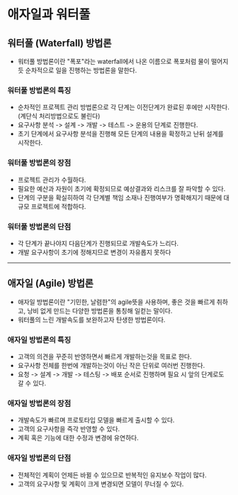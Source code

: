 # 애자일과 워터풀

## 워터풀 (Waterfall) 방법론

- 워터풀 방법론이란 "폭포"라는 waterfall에서 나온 이름으로 폭포처럼 물이 떨어지듯 순차적으로 일을 진행하는 방법론을 말한다.

### 워터풀 방법론의 특징

- 순차적인 프로젝트 관리 방법론으로 각 단계는 이전단계가 완료된 후에만 시작한다. (계단식 처리방법으로도 불린다)
- 요구사항 분석 -> 설계 -> 개발 -> 테스트 -> 운용의 단계로 진행한다.
- 초기 단계에서 요구사항 분석을 진행해 모든 단계의 내용을 확정하고 난뒤 설계를 시작한다.

### 워터풀 방법론의 장점

- 프로젝트 관리가 수월하다.
- 필요한 예산과 자원이 초기에 확정되므로 예상결과와 리스크를 잘 파악할 수 있다.
- 단계의 구분을 확실히하여 각 단계별 책임 소재나 진행여부가 명확해지기 때문에 대규모 프로젝트에 적합하다.

### 워터풀 방법론의 단점

- 각 단계가 끝나야지 다음단계가 진행되므로 개발속도가 느리다.
- 개발 요구사항이 초기에 정해지므로 변경이 자유롭지 못하다

---

## 애자일 (Agile) 방법론

- 애자일 방법론이란 "기민한, 날렴한"의 agile뜻을 사용하며, 좋은 것을 빠르게 취하고, 낭비 없게 만드는 다양한 방법론을 통칭해 일컫는 말이다.
- 워터풀의 느린 개발속도를 보완하고자 탄생한 방법론이다.

### 애자일 방법론의 특징

- 고객의 의견을 꾸준히 반영하면서 빠르게 개발하는것을 목표로 한다.
- 요구사항 전체를 한번에 개발하는것이 아닌 작은 단위로 여러번 진행한다.
- 요청 -> 설계 -> 개발 -> 테스팅 -> 배포 순서로 진행하며 필요 시 앞의 단계로도 갈 수 있다.

### 애자일 방법론의 장점

- 개발속도가 빠르며 프로토타입 모델을 빠르게 출시할 수 있다.
- 고객의 요구사항을 즉각 반영할 수 있다.
- 계획 혹은 기능에 대한 수정과 변경에 유연하다.

### 애자일 방법론의 단점

- 전체적인 계획이 언제든 바뀔 수 있으므로 반복적인 유지보수 작업이 많다.
- 고객의 요구사항 및 계획이 크게 변경되면 모델이 무너질 수 있다.
